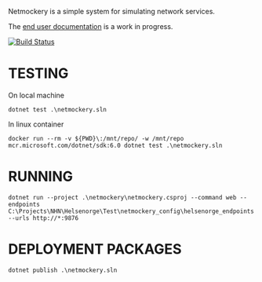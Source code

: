 Netmockery is a simple system for simulating network services.

The [end user documentation](netmockery/documentation.md) is a work in progress.

[![Build Status](https://travis-ci.org/codeape2/netmockery.svg?branch=master)](https://travis-ci.org/codeape2/netmockery)


TESTING
====================

On local machine
```
dotnet test .\netmockery.sln
```

In linux container
```
docker run --rm -v ${PWD}\:/mnt/repo/ -w /mnt/repo mcr.microsoft.com/dotnet/sdk:6.0 dotnet test .\netmockery.sln
```

RUNNING
====================
```
dotnet run --project .\netmockery\netmockery.csproj --command web --endpoints C:\Projects\NHN\Helsenorge\Test\netmockery_config\helsenorge_endpoints --urls http://*:9876
```


DEPLOYMENT PACKAGES
===================
```
dotnet publish .\netmockery.sln
```